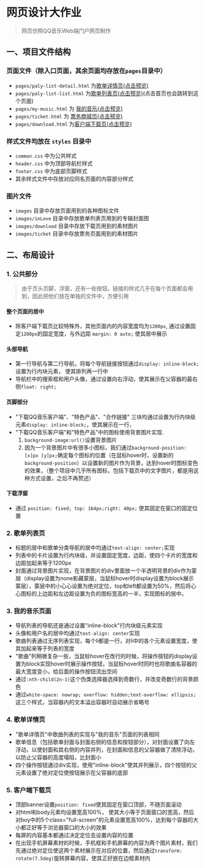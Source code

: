 # 网页设计大作业
> 网页仿照QQ音乐Web端门户网页制作

## 一、项目文件结构
### 页面文件（除入口页面，其余页面均存放在`pages`目录中）
- `pages/paly-list-detail.html` 为[歌单详情页(点击预览)](https://zheng-kun.github.io/mmeng/pages/play-list-detail.html )
- `pages/paly-list-list.html` 为[歌单列表页(点击预览)](https://zheng-kun.github.io/mmeng/pages/play-list-list.html )(点击首页也会跳转到这个页面)
- `pages/my-music.html` 为 [我的音乐(点击预览)](https://zheng-kun.github.io/mmeng/pages/my-music.html )
- `pages/ticket.html` 为 [票务商城页(点击预览)](https://zheng-kun.github.io/mmeng/pages/ticket.html)
- `pages/download.html` 为[客户端下载页(点击预览)](https://zheng-kun.github.io/mmeng/pages/download.html )

### 样式文件均放在 `styles` 目录中
- `common.css` 中为公共样式
- `header.css` 中为顶部导航栏样式
- `footer.css` 中为底部页脚样式
- 其余样式文件中存放对应同名页面的内容部分样式

### 图片文件
- `images` 目录中存放页面用到的各种图标文件
- `images/inLove` 目录中存放歌单列表页用到的专辑封面图
- `images/download` 目录中存放下载页用到的素材图片
- `images/ticket` 目录中存放票务页面用到的素材图片

## 二、布局设计
### 1. 公共部分
> 由于页头页脚，浮窗，还有一些按钮。链接的样式几乎在每个页面都会用到，因此把他们放在单独的文件中，方便引用
#### 整个页面的居中
 - 除客户端下载页比较特殊外，其他页面内的内容宽度均为`1200px`, 通过设置固定`1200px`的固定宽度，与外边距 `margin: 0 auto;` 使其居中展示
#### 头部导航
 - 第一行导航与第二行导航，将每个导航链接按钮通过`display: inline-block;`设置为行内块元素， 使其排列再一行中
 - 导航栏中的搜索框和用户头像，通过设置向右浮动，使其展示在父容器的最右侧`float: right;`
#### 页脚部分
 - "下载QQ音乐客户端"、"特色产品"、"合作链接" 三块均通过设置为行内块级元素`display: inline-block;`，使其展示在一行，
 - "下载QQ音乐客户端"和"特色产品"中的图标使用背景图片实现.
   1. `background-image:url()`设置背景图片
   2. 因为一个背景图片中有很多小图标，我们通过`background-position: [x]px [y]px;`确定每个图标的位置（在鼠标hover时，设置新的`background-position`）以设置新的图片作为背景，达到hover时图标变色的效果，（整个项目中几乎所有图标，包括下载页中的文字图片，都是用这种方式设置，之后不再赘述）
#### 下载浮窗
 - 通过 `position: fixed; top: 164px;right: 40px;` 使其固定在窗口的固定位置
### 2. 歌单列表页
 - 标题的居中和歌单分类导航的居中均通过`text-align: center;`实现
 - 列表中的卡片设置为行内块级，并设置固定宽度，边距，使四个卡片的宽度和边距加起来等于1200px
 - 封面通过背景图片实现，在背景图片的div里面放一个半透明背景的div作为蒙层（display设置为none影藏蒙层，当鼠标hover时display设置为block展示蒙层），蒙层中的小心心设置为绝对定位，top和left都设置为50%，然后将心心图标的上边距和左边距设置为负的图标宽高的一半，实现图标的居中。
### 3. 我的音乐页面
 - 导航列表的导航还是通过设置"inline-block"行内块级元素实现
 - 头像和用户名的居中均通过`text-align: center`实现
 - 歌曲列表通过无序列表实现，每个li都是一行，对li中的各个元素设置宽度，使其加起来等于列表的宽度
 - "歌曲"列稍微复杂一些，当鼠标hover在改行的时候，将操作按钮的display设置为block实现hover时展示操作按钮，当鼠标hover时同时也将歌曲名容器的最大宽度变小，给后面的操作按钮流出空间
 - 通过`:nth-child(2n-1)`这个伪类选择器选择到奇数行，并改变奇数行的背景颜色
 - 通过`white-space: nowrap; overflow: hidden;text-overflow: ellipsis;` 这三个样式，当容器内的文本溢出容器时自动展示省略号
### 4. 歌单详情页
 - "歌单详情页"中歌曲列表的实现与"我的音乐"页面的列表相同
 - 歌单信息（包括歌单封面与封面右侧的信息和按钮部分），对封面设置了向左浮动，以使封面和其右侧的内容并列，在封面和信息的父容器做了清除浮动，以防止父容器的高度塌陷，比封面小
 - 四个操作按钮通过div实现，使用"inline-block"使其并列展示，四个按钮的父元素设置了绝对定位使按钮展示在父容器的底部
### 5. 客户端下载页
 - 顶部banner设置`position: fixed`使其固定在窗口顶部，不随页面滚动
 - 对html和body元素均设置宽高100%， 使其大小等于页面窗口的宽高，然后对boy中的5个class="full-screen"的元素设置宽高100%，达到每个容器的大小都正好等于浏览器窗口的大小的效果
 - 每屏的内容基本都通过决定定位去设置内容的位置
 - 在出现手机屏幕素材的时候，手机框和手机屏幕的内容为两个图片素材，我们先通过绝对定位使这两个素材展示在对应的位置，然后通过`transform: rotate(7.5deg)`旋转屏幕内容，使其正好嵌在边框素材内

